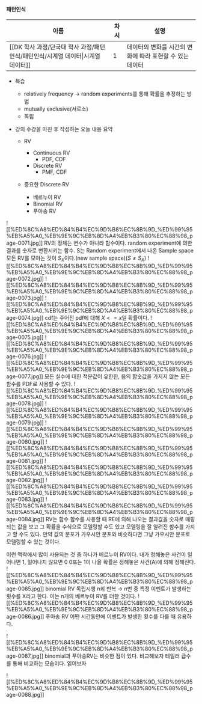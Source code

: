 #### 패턴인식
|이름|차시|설명|
|---|---|---|
|[[DK 학사 과정/단국대 학사 과정/패턴인식/패턴인식/시계열 데이터\|시계열 데이터]]|1|데이터의 변화를 시간의 변화에 따라 표현할 수 있는 데이터|
  
  
- 복습
    - relatively frequency → random experiments를 통해 확률을 추정하는 방법
    - mutually exclusive(서로소)
    - 독립
  
- 강의 수강을 마친 후 작성하는 오늘 내용 요약
    - RV
        - Continuous RV
            - PDF, CDF
        - Discrete RV
            - PMF, CDF
    - 중요한 Discrete RV
        
        - 베르누이 RV
        - Binomial RV
        - 푸아송 RV
        
          
        
  
![[%ED%8C%A8%ED%84%B4%EC%9D%B8%EC%8B%9D_%ED%99%95%EB%A5%A0_%EB%9E%9C%EB%8D%A4%EB%B3%80%EC%88%98_page-0071.jpg]]
RV의 정체는 변수가 아니라 함수이다.
random experiment에 의한 결과를 숫자로 변환시키는 함수.
S는 Random experiment에서 나온 Sample space
모든 RV를 모아논 것이 $S_X$﻿이다.(new sample space)($S\neq S_X$﻿)
![[%ED%8C%A8%ED%84%B4%EC%9D%B8%EC%8B%9D_%ED%99%95%EB%A5%A0_%EB%9E%9C%EB%8D%A4%EB%B3%80%EC%88%98_page-0072.jpg]]
![[%ED%8C%A8%ED%84%B4%EC%9D%B8%EC%8B%9D_%ED%99%95%EB%A5%A0_%EB%9E%9C%EB%8D%A4%EB%B3%80%EC%88%98_page-0073.jpg]]
![[%ED%8C%A8%ED%84%B4%EC%9D%B8%EC%8B%9D_%ED%99%95%EB%A5%A0_%EB%9E%9C%EB%8D%A4%EB%B3%80%EC%88%98_page-0074.jpg]]
cdf는 주어진 pdf에 대해 $X<=x$﻿일 확률이다.
![[%ED%8C%A8%ED%84%B4%EC%9D%B8%EC%8B%9D_%ED%99%95%EB%A5%A0_%EB%9E%9C%EB%8D%A4%EB%B3%80%EC%88%98_page-0075.jpg]]
![[%ED%8C%A8%ED%84%B4%EC%9D%B8%EC%8B%9D_%ED%99%95%EB%A5%A0_%EB%9E%9C%EB%8D%A4%EB%B3%80%EC%88%98_page-0076.jpg]]
![[%ED%8C%A8%ED%84%B4%EC%9D%B8%EC%8B%9D_%ED%99%95%EB%A5%A0_%EB%9E%9C%EB%8D%A4%EB%B3%80%EC%88%98_page-0077.jpg]]
모든 실수에 대한 적분값이 유한한, 음의 함숫값을 가지지 않는 모든 함수를 PDF로 사용할 수 있다.
![[%ED%8C%A8%ED%84%B4%EC%9D%B8%EC%8B%9D_%ED%99%95%EB%A5%A0_%EB%9E%9C%EB%8D%A4%EB%B3%80%EC%88%98_page-0078.jpg]]
![[%ED%8C%A8%ED%84%B4%EC%9D%B8%EC%8B%9D_%ED%99%95%EB%A5%A0_%EB%9E%9C%EB%8D%A4%EB%B3%80%EC%88%98_page-0079.jpg]]
![[%ED%8C%A8%ED%84%B4%EC%9D%B8%EC%8B%9D_%ED%99%95%EB%A5%A0_%EB%9E%9C%EB%8D%A4%EB%B3%80%EC%88%98_page-0080.jpg]]
![[%ED%8C%A8%ED%84%B4%EC%9D%B8%EC%8B%9D_%ED%99%95%EB%A5%A0_%EB%9E%9C%EB%8D%A4%EB%B3%80%EC%88%98_page-0081.jpg]]
![[%ED%8C%A8%ED%84%B4%EC%9D%B8%EC%8B%9D_%ED%99%95%EB%A5%A0_%EB%9E%9C%EB%8D%A4%EB%B3%80%EC%88%98_page-0082.jpg]]
![[%ED%8C%A8%ED%84%B4%EC%9D%B8%EC%8B%9D_%ED%99%95%EB%A5%A0_%EB%9E%9C%EB%8D%A4%EB%B3%80%EC%88%98_page-0083.jpg]]
![[%ED%8C%A8%ED%84%B4%EC%9D%B8%EC%8B%9D_%ED%99%95%EB%A5%A0_%EB%9E%9C%EB%8D%A4%EB%B3%80%EC%88%98_page-0084.jpg]]
RV는 함수
함수를 사용할 때 RE에 의해 나오는 결과값을 숫자로 매핑되는 값을 보고 그 확률을 수식으로 모델링할 수도 있고
모델링을 잘 알려진 함수를 가지고 할 수도 있다.
만약 값의 분포가 가우시안 분포와 비슷하다면 그냥 가우시안 분포로 모델링할 수 있는 것이다.
  
이런 맥락에서 많이 사용되는 것 중 하나가 베르누이 RV이다.
내가 정해놓은 사건이 일어나면 1, 일어나지 않으면 0
0또는 1이 나올 확률은 정해놓은 사건(A)에 의해 정해진다.
![[%ED%8C%A8%ED%84%B4%EC%9D%B8%EC%8B%9D_%ED%99%95%EB%A5%A0_%EB%9E%9C%EB%8D%A4%EB%B3%80%EC%88%98_page-0085.jpg]]
binomial RV
독립시행 n회 반복 → n번 중 특정 이벤트가 발생하는 횟수를 X라고 한다.
이는 n개의 베르누이 RV를 더한 것이다.
![[%ED%8C%A8%ED%84%B4%EC%9D%B8%EC%8B%9D_%ED%99%95%EB%A5%A0_%EB%9E%9C%EB%8D%A4%EB%B3%80%EC%88%98_page-0086.jpg]]
푸아송 RV
어떤 시간동안에 이벤트가 발생한 횟수를 다룰 때 유용하다.
  
  
![[%ED%8C%A8%ED%84%B4%EC%9D%B8%EC%8B%9D_%ED%99%95%EB%A5%A0_%EB%9E%9C%EB%8D%A4%EB%B3%80%EC%88%98_page-0087.jpg]]
binomial과 푸아송RV는 비슷한 점이 있다. 비교해보자
테일러 급수를 통해 비교하는 모습이다. 읽어보자
  
![[%ED%8C%A8%ED%84%B4%EC%9D%B8%EC%8B%9D_%ED%99%95%EB%A5%A0_%EB%9E%9C%EB%8D%A4%EB%B3%80%EC%88%98_page-0088.jpg]]